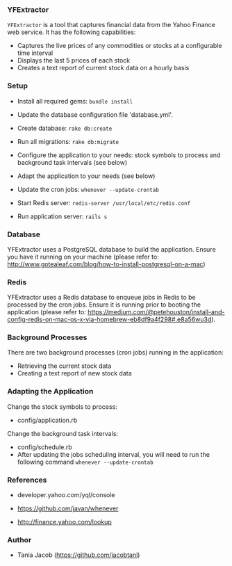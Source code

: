 ### YFExtractor
`YFExtractor` is a tool that captures financial data from the Yahoo Finance web service. It has the following capabilities:

* Captures the live prices of any commodities or stocks at a configurable time interval
* Displays the last 5 prices of each stock
* Creates a text report of current stock data on a hourly basis

### Setup 

* Install all required gems: `bundle install`

* Update the database configuration file 'database.yml'.

* Create database: `rake db:create`

* Run all migrations: `rake db:migrate`

* Configure the application to your needs: stock symbols to process and background task intervals (see below)

* Adapt the application to your needs (see below)

* Update the cron jobs: `whenever --update-crontab`

* Start Redis server: `redis-server /usr/local/etc/redis.conf`

* Run application server: `rails s`

### Database

YFExtractor uses a PostgreSQL database to build the application. Ensure you have it running on your machine (please refer to: http://www.gotealeaf.com/blog/how-to-install-postgresql-on-a-mac)

### Redis

YFExtractor uses a Redis database to enqueue jobs in Redis to be processed by the cron jobs. Ensure it is running prior to booting the application (please refer to: https://medium.com/@petehouston/install-and-config-redis-on-mac-os-x-via-homebrew-eb8df9a4f298#.e8a56wu3d).

### Background Processes

There are two background processes (cron jobs) running in the application:  
* Retrieving the current stock data 
* Creating a text report of new stock data

### Adapting the Application

Change the stock symbols to process:
* config/application.rb

Change the background task intervals:
* config/schedule.rb 
* After updating the jobs scheduling interval, you will need to run the following command `whenever --update-crontab`

### References

* developer.yahoo.com/yql/console

* https://github.com/javan/whenever

* http://finance.yahoo.com/lookup

### Author

* Tania Jacob (https://github.com/jacobtani)